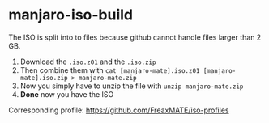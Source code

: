 # manjaro-iso-build

The ISO is split into to files because github cannot handle files larger than 2 GB.

1. Download the `.iso.z01` and the `.iso.zip`
2. Then combine them with `cat [manjaro-mate].iso.z01 [manjaro-mate].iso.zip > manjaro-mate.zip`
3. Now you simply have to unzip the file with `unzip manjaro-mate.zip`
4. **Done** now you have the ISO

Corresponding profile: https://github.com/FreaxMATE/iso-profiles
